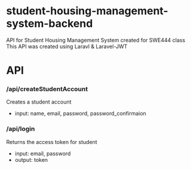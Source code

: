 # student-housing-management-system-backend
API for Student Housing Management System created for SWE444 class
This API was created using Laravl & Laravel-JWT

# API 

### /api/createStudentAccount
Creates a student account 
- input: name, email, password, password_confirmaion


### /api/login
Returns the access token for student
- input: email, password
- output: token 



